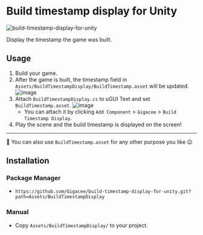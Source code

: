# Build timestamp display for Unity

![build-timestamp-display-for-unity](https://user-images.githubusercontent.com/5264444/95020949-2c746f80-06a9-11eb-866d-0a808459a930.png)

Display the timestamp the game was built.

## Usage

1. Build your game.
2. After the game is built, the timestamp field in `Assets/BuildTimestampDisplay/BuildTimestamp.asset` will be updated.
![image](https://user-images.githubusercontent.com/5264444/95021130-2b900d80-06aa-11eb-9c99-9099cd66d32a.png)
3. Attach `BuildTimestampDisplay.cs` to uGUI Text and set `BuildTimestamp.asset`.
![image](https://user-images.githubusercontent.com/5264444/95082182-9fd3bb00-0755-11eb-84f3-e23b16fa547d.png)
    - You can attach it by clicking `Add Component` > `Gigacee` > `Build Timestamp Display`. 
4. Play the scene and the build timestamp is displayed on the screen!

---

:memo: You can also use `BuildTimestamp.asset` for any other purpose you like :wink:

## Installation

### Package Manager

- `https://github.com/Gigacee/build-timestamp-display-for-unity.git?path=Assets/BuildTimestampDisplay`

### Manual

- Copy `Assets/BuildTimestampDisplay/` to your project.
